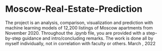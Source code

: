 # Moscow-Real-Estate-Prediction
The project is an analysis, comparison, visualization and prediction with machine learning models of 12,200 listings of Moscow apartments from November 2020.
Throughout the .ipynb file, you are provided with a step-by-step guidance and intro/concluding remarks.
The work is done all by myself individually, not in correlation with faculty or others.
March , 2022

